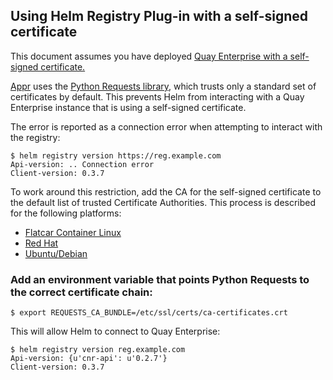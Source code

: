 ## Using Helm Registry Plug-in with a self-signed certificate

This document assumes you have deployed [Quay Enterprise with a self-signed certificate.][self-signed]

[Appr][appr] uses the [Python Requests library][python-requests], which trusts only a standard set of certificates by default. This prevents Helm from interacting with a Quay Enterprise instance that is using a self-signed certificate.

The error is reported as a connection error when attempting to interact with the registry:

```
$ helm registry version https://reg.example.com
Api-version: .. Connection error
Client-version: 0.3.7
```

To work around this restriction, add the CA for the self-signed certificate to the default list of trusted Certificate Authorities. This process is described for the following platforms:

- [Flatcar Container Linux][container-linux]
- [Red Hat][red-hat]
- [Ubuntu/Debian][ubuntu]

### Add an environment variable that points Python Requests to the correct certificate chain:

```
$ export REQUESTS_CA_BUNDLE=/etc/ssl/certs/ca-certificates.crt
```

This will allow Helm to connect to Quay Enterprise:

````
$ helm registry version reg.example.com   
Api-version: {u'cnr-api': u'0.2.7'}
Client-version: 0.3.7
````


[appr]: https://github.com/app-registry/appr
[self-signed]: quay-ssl.md
[python-requests]: http://docs.python-requests.org/en/master/
[container-linux]: https://coreos.com/os/docs/latest/adding-certificate-authorities.html
[red-hat]: https://access.redhat.com/solutions/1519813
[ubuntu]: https://askubuntu.com/questions/73287/how-do-i-install-a-root-certificate
